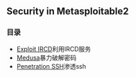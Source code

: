 ## Security in Metasploitable2

### 目录

- [Exploit IRCD](Linux-Ubuntu8.04-ircd-exploit.md)利用IRCD服务
- [Medusa](Linux-Ubuntu8.04-violence-ssh.md)暴力破解密码
- [Penetration SSH](Linux-Ubuntu8.04-penetration-ssh.md)渗透ssh